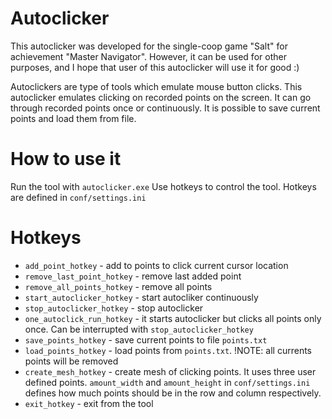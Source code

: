 # Autoclicker
This autoclicker was developed for the single-coop game "Salt" for achievement "Master Navigator". However, it can be used for other purposes, and I hope that user of this autoclicker will use it for good :)

Autoclickers are type of tools which emulate mouse button clicks. This autoclicker emulates clicking on recorded points on the screen. It can go through recorded points once or continuously. It is possible to save current points and load them from file.

# How to use it
Run the tool with `autoclicker.exe`
Use hotkeys to control the tool. Hotkeys are defined in `conf/settings.ini`

# Hotkeys
* `add_point_hotkey` - add to points to click current cursor location 
* `remove_last_point_hotkey` - remove last added point
* `remove_all_points_hotkey` - remove all points
* `start_autoclicker_hotkey` - start autocliker continuously
* `stop_autoclicker_hotkey` - stop autoclicker
* `one_autoclick_run_hotkey` - it starts autoclicker but clicks all points only once. Can be interrupted with `stop_autoclicker_hotkey`
* `save_points_hotkey` - save current points to file `points.txt`
* `load_points_hotkey` - load points from `points.txt`. !NOTE: all currents points will be removed
* `create_mesh_hotkey` - create mesh of clicking points. It uses three user defined points. `amount_width` and `amount_height` in `conf/settings.ini` defines how much points should be in the row and column respectively.
* `exit_hotkey` - exit from the tool
